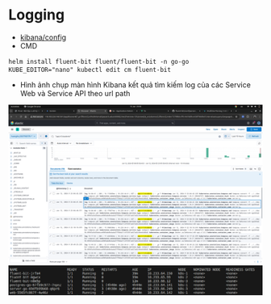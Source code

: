 # Logging

- [kibana/config](https://github.com/lmhuong711/go-go-charts/blob/main/kibana/config.yaml)
- CMD
```
helm install fluent-bit fluent/fluent-bit -n go-go
KUBE_EDITOR="nano" kubectl edit cm fluent-bit                                                                                               
```
- Hình ảnh chụp màn hình Kibana kết quả tìm kiếm log của các Service Web và Service API theo url path

![kibana](./images/5-1.png)
![deploy](./images/5-2.png)